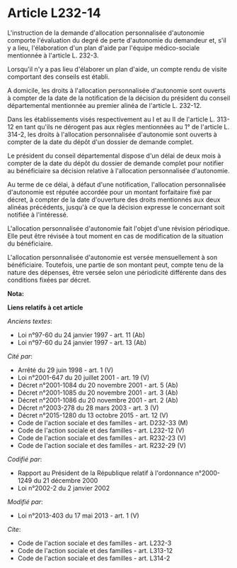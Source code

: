 # Article L232-14

L'instruction de la demande d'allocation personnalisée d'autonomie comporte l'évaluation du degré de perte d'autonomie du
demandeur et, s'il y a lieu, l'élaboration d'un plan d'aide par l'équipe médico-sociale mentionnée à l'article L. 232-3. 

Lorsqu'il n'y a pas lieu d'élaborer un plan d'aide, un compte rendu de visite comportant des conseils est établi. 

A domicile, les droits à l'allocation personnalisée d'autonomie sont ouverts à compter de la date de la notification de la
décision du président du conseil départemental mentionnée au premier alinéa de l'article L. 232-12. 

Dans les établissements visés respectivement au I et au II de l'article L. 313-12 en tant qu'ils ne dérogent pas aux règles
mentionnées au 1° de l'article L. 314-2, les droits à l'allocation personnalisée d'autonomie sont ouverts à compter de la
date du dépôt d'un dossier de demande complet. 

Le président du conseil départemental dispose d'un délai de deux mois à compter de la date du dépôt du dossier de demande
complet pour notifier au bénéficiaire sa décision relative à l'allocation personnalisée d'autonomie. 

Au terme de ce délai, à défaut d'une notification, l'allocation personnalisée d'autonomie est réputée accordée pour un
montant forfaitaire fixé par décret, à compter de la date d'ouverture des droits mentionnés aux deux alinéas précédents,
jusqu'à ce que la décision expresse le concernant soit notifiée à l'intéressé. 

L'allocation personnalisée d'autonomie fait l'objet d'une révision périodique. Elle peut être révisée à tout moment en cas de
modification de la situation du bénéficiaire. 

L'allocation personnalisée d'autonomie est versée mensuellement à son bénéficiaire. Toutefois, une partie de son montant
peut, compte tenu de la nature des dépenses, être versée selon une périodicité différente dans des conditions fixées par
décret.

**Nota:**



**Liens relatifs à cet article**

_Anciens textes_:

  - Loi n°97-60 du 24 janvier 1997 - art. 11 (Ab)
  - Loi n°97-60 du 24 janvier 1997 - art. 13 (Ab)

_Cité par_:

  - Arrêté du 29 juin 1998 - art. 1 (V)
  - Loi n°2001-647 du 20 juillet 2001 - art. 19 (V)
  - Décret n°2001-1084 du 20 novembre 2001 - art. 5 (Ab)
  - Décret n°2001-1085 du 20 novembre 2001 - art. 3 (Ab)
  - Décret n°2001-1086 du 20 novembre 2001 - art. 2 (Ab)
  - Décret n°2003-278 du 28 mars 2003 - art. 3 (V)
  - Décret n°2015-1280 du 13 octobre 2015 - art. 12 (V)
  - Code de l'action sociale et des familles - art. D232-33 (M)
  - Code de l'action sociale et des familles - art. L232-12 (V)
  - Code de l'action sociale et des familles - art. R232-23 (V)
  - Code de l'action sociale et des familles - art. R232-29 (V)

_Codifié par_:

  - Rapport au Président de la République relatif à l'ordonnance n°2000-1249 du 21 décembre 2000
  - Loi n°2002-2 du 2 janvier 2002

_Modifié par_:

  - Loi n°2013-403 du 17 mai 2013 - art. 1 (V)

_Cite_:

  - Code de l'action sociale et des familles - art. L232-3
  - Code de l'action sociale et des familles - art. L313-12
  - Code de l'action sociale et des familles - art. L314-2
